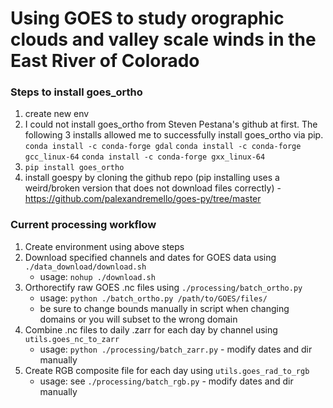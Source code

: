 # Using GOES to study orographic clouds and valley scale winds in the East River of Colorado

### Steps to install goes_ortho
1. create new env
2. I could not install goes_ortho from Steven Pestana's github at first. The following 3 installs allowed me to successfully install goes_ortho via pip.
`conda install -c conda-forge gdal`
`conda install -c conda-forge gcc_linux-64`
`conda install -c conda-forge gxx_linux-64`
3. `pip install goes_ortho`
4. install goespy by cloning the github repo (pip installing uses a weird/broken version that does not download files correctly) - https://github.com/palexandremello/goes-py/tree/master


### Current processing workflow
1. Create environment using above steps
2. Download specified channels and dates for GOES data using `./data_download/download.sh`
    - usage: `nohup ./download.sh`
3. Orthorectify raw GOES .nc files using `./processing/batch_ortho.py`
    - usage: `python ./batch_ortho.py /path/to/GOES/files/`
    - be sure to change bounds manually in script when changing domains or you will subset to the wrong domain
4. Combine .nc files to daily .zarr for each day by channel using `utils.goes_nc_to_zarr`
    - usage: `python ./processing/batch_zarr.py` - modify dates and dir manually
5. Create RGB composite file for each day using `utils.goes_rad_to_rgb`
    - usage: see `./processing/batch_rgb.py` - modify dates and dir manually
